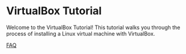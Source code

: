 # VirtualBox Tutorial

Welcome to the VirtualBox Tutorial!  This tutorial walks you through the process of installing a Linux virtual machine with VirtualBox.

[FAQ](http://www.rubyonracetracks.com/faq-virtualbox.html)
